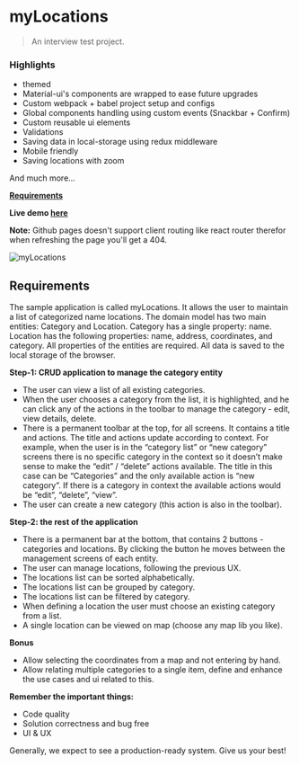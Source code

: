 # myLocations
> An interview test project.

### Highlights
- themed
- Material-ui's components are wrapped to ease future upgrades
- Custom webpack + babel project setup and configs
- Global components handling using custom events (Snackbar + Confirm)
- Custom reusable ui elements
- Validations
- Saving data in local-storage using redux middleware
- Mobile friendly
- Saving locations with zoom

And much more...

**[Requirements](#Requirements)**

**Live demo [here](https://nadavshaar.github.io/myLocations/)** 

**Note:** Github pages doesn't support client routing like react router therefor when refreshing the page you'll get a 404.

![myLocations](https://user-images.githubusercontent.com/8030614/97080836-04709000-1607-11eb-9acc-38d3e3cffa29.gif)

## Requirements

The sample application is called myLocations. It allows the user to maintain a list of categorized
name locations.
The domain model has two main entities: Category and Location.
Category has a single property: name. 
Location has the following properties: name, address, coordinates, and category.
All properties of the entities are required.
All data is saved to the local storage of the browser.

**Step-1: CRUD application to manage the category entity**
- The user can view a list of all existing categories.
- When the user chooses a category from the list, it is highlighted, and he can click any of
the actions in the toolbar to manage the category - edit, view details, delete.
- There is a permanent toolbar at the top, for all screens. It contains a title and actions. The
title and actions update according to context. For example, when the user is in the
“category list” or “new category” screens there is no specific category in the context so it
doesn’t make sense to make the “edit” / “delete” actions available. The title in this case
can be “Categories” and the only available action is “new category”. If there is a category
in context the available actions would be “edit”, “delete”, “view”.
- The user can create a new category (this action is also in the toolbar).

**Step-2: the rest of the application**
- There is a permanent bar at the bottom, that contains 2 buttons - categories and locations.
By clicking the button he moves between the management screens of each entity.
- The user can manage locations, following the previous UX.
- The locations list can be sorted alphabetically.
- The locations list can be grouped by category.
- The locations list can be filtered by category.
- When defining a location the user must choose an existing category from a list.
- A single location can be viewed on map (choose any map lib you like).

**Bonus**
- Allow selecting the coordinates from a map and not entering by hand.
- Allow relating multiple categories to a single item, define and enhance the use cases and
ui related to this.

**Remember the important things:**
- Code quality
- Solution correctness and bug free
- UI &amp; UX

Generally, we expect to see a production-ready system.
Give us your best!

